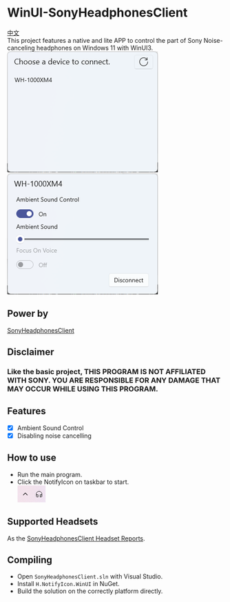 # WinUI-SonyHeadphonesClient
[中文](/README-CN.md)  
This project features a native and lite APP to control the part of Sony Noise-canceling headphones on Windows 11 with WinUI3.
![ConnectPage](/static/ConnectPage-en.png)
![SettingPage](/static/SettingPage-en.png)
## Power by
[SonyHeadphonesClient](https://github.com/Plutoberth/SonyHeadphonesClient)
## Disclaimer
### Like the basic project, THIS PROGRAM IS NOT AFFILIATED WITH SONY. YOU ARE RESPONSIBLE FOR ANY DAMAGE THAT MAY OCCUR WHILE USING THIS PROGRAM.
## Features
- [x] Ambient Sound Control
- [x] Disabling noise cancelling
## How to use
- Run the main program.
- Click the NotifyIcon on taskbar to start.   
![taskbar](/static/taskbar.png)
## Supported Headsets
As the [SonyHeadphonesClient Headset Reports](https://github.com/Plutoberth/SonyHeadphonesClient/issues/29).
## Compiling
- Open `SonyHeadphonesClient.sln` with Visual Studio.
- Install `H.NotifyIcon.WinUI` in NuGet.
- Build the solution on the correctly platform directly.

